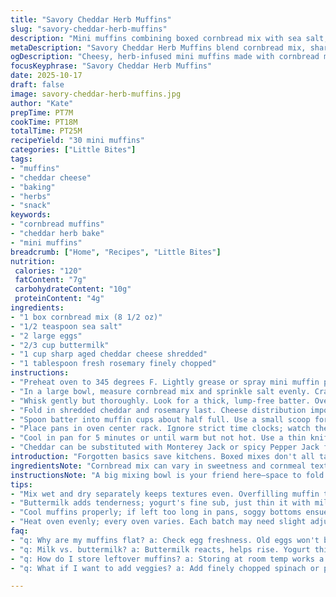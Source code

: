 ```yaml
---
title: "Savory Cheddar Herb Muffins"
slug: "savory-cheddar-herb-muffins"
description: "Mini muffins combining boxed cornbread mix with sea salt, large eggs, and buttermilk. Sharp aged cheddar replaces mild cheese, with fresh rosemary added for punch. Baked in mini tins until golden brown and springy to the touch. About 30 muffins per batch. Preparation involves combining dry and wet ingredients to achieve a thick batter. Key visual cues guide doneness—cracked golden tops, firm spring back, no wet batter inside. Substitutes for cheese or dairy suggested to rescue variations. Timing adjusted slightly for oven variability and moisture levels."
metaDescription: "Savory Cheddar Herb Muffins blend cornbread mix, sharp cheddar, and fresh rosemary for a fluffy, golden treat. Perfect for snacks or breakfast."
ogDescription: "Cheesy, herb-infused mini muffins made with cornbread mix. Quick bake, exceptional flavor. A snack or side, ready in 25 minutes."
focusKeyphrase: "Savory Cheddar Herb Muffins"
date: 2025-10-17
draft: false
image: savory-cheddar-herb-muffins.jpg
author: "Kate"
prepTime: PT7M
cookTime: PT18M
totalTime: PT25M
recipeYield: "30 mini muffins"
categories: ["Little Bites"]
tags:
- "muffins"
- "cheddar cheese"
- "baking"
- "herbs"
- "snack"
keywords:
- "cornbread muffins"
- "cheddar herb bake"
- "mini muffins"
breadcrumb: ["Home", "Recipes", "Little Bites"]
nutrition: 
 calories: "120"
 fatContent: "7g"
 carbohydrateContent: "10g"
 proteinContent: "4g"
ingredients:
- "1 box cornbread mix (8 1/2 oz)"
- "1/2 teaspoon sea salt"
- "2 large eggs"
- "2/3 cup buttermilk"
- "1 cup sharp aged cheddar cheese shredded"
- "1 tablespoon fresh rosemary finely chopped"
instructions:
- "Preheat oven to 345 degrees F. Lightly grease or spray mini muffin pans. Avoid over-greasing to get crisp edges."
- "In a large bowl, measure cornbread mix and sprinkle salt evenly. Crack eggs directly over dry mix. Pour buttermilk over eggs—liquid separates clusters for even hydration."
- "Whisk gently but thoroughly. Look for a thick, lump-free batter. Overmixing leads to tough muffins; undermixing leaves dry spots and clumps of flour."
- "Fold in shredded cheddar and rosemary last. Cheese distribution important—don’t dump all at once to avoid sinks."
- "Spoon batter into muffin cups about half full. Use a small scoop for uniform size. Tap pan lightly on counter to settle mixture, releasing air bubbles."
- "Place pans in oven center rack. Ignore strict time clocks; watch the tops. When muffins develop a crackled, golden crown and springs back when poked gently with finger, it’s time to pull them out."
- "Cool in pan for 5 minutes or until warm but not hot. Use a thin knife or small offset spatula to loosen edges—prevents tearing. Remove to wire rack to avoid soggy bottoms."
- "Cheddar can be substituted with Monterey Jack or spicy Pepper Jack for heat. Buttermilk replaceable by yogurt thinned with milk—a trick for tender crumb. Cornbread mix can be homemade but ratios differ; tweak moisture accordingly."
introduction: "Forgotten basics save kitchens. Boxed mixes don't all taste cardboard if handled right. Cornbread mix with sharp cheddar and fresh rosemary makes simple snack. Salt balances sweetness; eggs and buttermilk bring structure while making crumb fluffy. Know when muffins are done by sight and feel, not timer alone. Golden tops with little cracks, and firmness that bounces back—not mushy under finger pressure. If tops look wet or batter jiggles, give a few more minutes. The aromas—hot bread with cheesy undertones, piney rosemary scent—remind you why all this fuss matters. Smaller muffins bake faster; don't open oven constantly, or fall will collapse. Simple, rustic, but nuanced. The kitchen’s little victory."
ingredientsNote: "Cornbread mix can vary in sweetness and cornmeal texture—grain size affects moisture absorption and crumb. Use a quality sharp cheddar for depth; mild types produce bland results. Fresh herbs like rosemary add texture and unexpected aroma, dried herbs can be used but add at half quantity to avoid bitterness. Buttermilk tenderizes and reacts with baking soda in mix to raise muffins properly; if unavailable, mix plain yogurt with a splash of milk to mimic acidity and texture. Eggs bind, and a second egg improves structure, especially with added moisture from yogurt. Salt essential to balance inherent sweetness of cornbread mix; don’t omit or muffins get cloying."
instructionsNote: "A big mixing bowl is your friend here—space to fold without splatter. Combine dry first, then wet, before mixing—keeps hydration even. Overmixing is a rookie error: results in dense, chewy muffins with tunneling inside. Folding cheese last preserves pockets of melty goodness rather than a gray cheese sludge. Use a small ice cream or cookie scoop for portion control; uniform sizes mean even baking. When filling pans, only half full is crucial—allows rise without overflow. Oven temperature can vary; learn your sweet spot by watching muffin tops for golden, dry cracks. Tap pan once before baking to level the batter. Cooling in pan too long creates soggy bottoms; remove promptly using invasive but gentle knife or offset spatula to release."
tips:
- "Mix wet and dry separately keeps textures even. Overfilling muffin tins leads to overflow; half full is crucial. Watch the golden tops; firme feel means done. An ice cream scoop aids consistency in size, even bake. Muffins collapse if oven opened too often. Air bubbles need to escape"
- "Buttermilk adds tenderness; yogurt's fine sub, just thin it with milk. Pick sharp cheese for depth; avoid bland flavors. Fresh herbs elevate dishes; dried? Half amount to keep bitterness low. Don't skip salt, essential for balance, cloying sweetness ruins outcome. Egg quality matters, fresh for fluff"
- "Cool muffins properly; if left too long in pans, soggy bottoms ensue. After 5 minutes, use a knife to release edges. Fine balance between underbaking and overbaking; trust sight and touch. Visual cues guide doneness; cracked surface means go time. Muffins sink if mixed too hard"
- "Heat oven evenly; every oven varies. Each batch may need slight adjustments. A tap before baking levels batter; essential for rise. If they come out too dense, check egg freshness and dry ingredients. Common muffin issues? Adjust liquids if sinking occurs. Best results with quality ingredients"
faq:
- "q: Why are my muffins flat? a: Check egg freshness. Old eggs won't bind. Underbaking's also a culprit; check don't rely solely on time. Oven temp matters."
- "q: Milk vs. buttermilk? a: Buttermilk reacts, helps rise. Yogurt thinned with milk does fine as sub. Watch texture, keep it thick yet smooth. Balances muffin sweetness."
- "q: How do I store leftover muffins? a: Storing at room temp works a day or two. For longer, freeze them in a bag. Moisture trapped will spoil quick, check if they're cool before sealing."
- "q: What if I want to add veggies? a: Add finely chopped spinach or peppers for punch. Adjust flour or moisture in batter. Keep an eye on bake time. Experiment but balance flavors."

---
```

